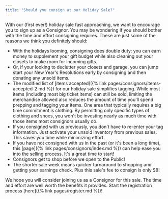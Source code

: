 ```yaml
---
title: "Should you consign at our Holiday Sale?"
---
```


With our (first ever!) holiday sale fast approaching, we want to encourage you to sign up as a Consignor. You may be wondering if you should bother with the time and effort consigning requires. These are just some of the reasons we think you definitely should:

* With the holidays looming, consigning does double duty: you can earn money to supplement your gift budget while also cleaning out your closets to make room for incoming gifts.
* Or, if your looking to declutter your closets and garage, you can jump start your New Year's Resolutions early by consigning and then donating any unsold items.
* The modified list of [items accepted]({% link pages/consignors/items-accepted-2.md %}) for our holiday sale simplifies tagging. While most items (including most big ticket items) can still be sold, limiting the merchandise allowed also reduces the amount of time you'll spend prepping and tagging your items. One area that typically requires a big time commitment is clothing. By permitting only specific types of clothing and shoes, you won't be investing nearly as much time with those items most consignors usually do.
* If you consigned with us previously, you don't have to re-enter your tag information. Just activate your unsold inventory from previous sales. This saves you time while minimizing effort.
* If you have not consigned with us in the past (or it's been a long time), this [page]({% link pages/consignors/index.md %}) can help ease you into the selling process. It's a great time to start!
* Consignors get to shop before we open to the Public!
* The shorter sale week means quicker turnaround to shopping and getting your earnings check. Plus this sale's fee to consign is only $8!

We hope you will consider joining us as a Consignor for this sale. The time and effort are well worth the benefits it provides. Start the registration process [here]({% link pages/register.md %})!
